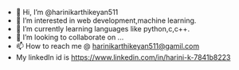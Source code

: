 - 👋 Hi, I’m @harinikarthikeyan511
- 👀 I’m interested in web development,machine learning.
- 🌱 I’m currently learning languages like python,c,c++.
- 💞️ I’m looking to collaborate on ...
- 📫 How to reach me @ harinikarthikeyan511@gamil.com
- My linkedIn id is https://www.linkedin.com/in/harini-k-7841b8223

<!---
harinikarthikeyan511/harinikarthikeyan511 is a ✨ special ✨ repository because its `README.md` (this file) appears on your GitHub profile.
You can click the Preview link to take a look at your changes.
--->
